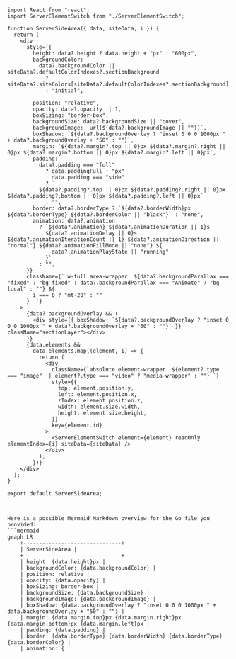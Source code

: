 ```tsx

import React from "react";
import ServerElementSwitch from "./ServerElementSwitch";

function ServerSideArea({ data, siteData, i }) {
  return (
    <div
      style={{
        height: data?.height ? data.height + "px" : "600px",
        backgroundColor:
          data?.backgroundColor || siteData?.defaultColorIndexes?.sectionBackground
            ? siteData?.siteColors[siteData?.defaultColorIndexes?.sectionBackground]
            : "initial",

        position: "relative",
        opacity: data?.opacity || 1,
        boxSizing: "border-box",
        backgroundSize: data?.backgroundSize || "cover",
        backgroundImage: `url(${data?.backgroundImage || ""})`,
        boxShadow: `${data?.backgroundOverlay ? "inset 0 0 0 1000px " + data?.backgroundOverlay + "50" : ""}`,
        margin: `${data?.margin?.top || 0}px ${data?.margin?.right || 0}px ${data?.margin?.bottom || 0}px ${data?.margin?.left || 0}px`,
        padding:
          data?.padding === "full"
            ? data.paddingFull + "px"
            : data.padding === "side"
            ? `
          ${data?.padding?.top || 0}px ${data?.padding?.right || 0}px ${data?.padding?.bottom || 0}px ${data?.padding?.left || 0}px`
            : "",
        border: data?.borderType ? `${data?.borderWidth}px ${data?.borderType} ${data?.borderColor || "black"}` : "none",
        animation: data?.animation
          ? `${data?.animation} ${data?.animationDuration || 1}s 
            ${data?.animationDelay || 0}s ${data?.animationIterationCount || 1} ${data?.animationDirection || "normal"} ${data?.animationFillMode || "none"} ${
              data?.animationPlayState || "running"
            }`
          : "",
      }}
      className={` w-full area-wrapper  ${data?.backgroundParallax === "fixed" ? "bg-fixed" : data?.backgroundParallax === "Animate" ? "bg-local" : ""} ${
        i === 0 ? "mt-20" : ""
      }  `}
    >
      {data?.backgroundOverlay && (
        <div style={{ boxShadow: `${data?.backgroundOverlay ? "inset 0 0 0 1000px " + data?.backgroundOverlay + "50" : ""}` }} className="sectionLayer"></div>
      )}
      {data.elements &&
        data.elements.map((element, i) => {
          return (
            <div
              className={`absolute element-wrapper  ${element?.type === "image" || element?.type === "video" ? "media-wrapper" : ""} `}
              style={{
                top: element.position.y,
                left: element.position.x,
                zIndex: element.position.z,
                width: element.size.width,
                height: element.size.height,
              }}
              key={element.id}
            >
              <ServerElementSwitch element={element} readOnly elementIndex={i} siteData={siteData} />
            </div>
          );
        })}
    </div>
  );
}

export default ServerSideArea;


```

```mermaid

Here is a possible Mermaid Markdown overview for the Go file you provided:
```mermaid
graph LR
    +-------------------------------+
    | ServerSideArea |
    +-------------------------------+
    | height: {data.height}px |
    | backgroundColor: {data.backgroundColor} |
    | position: relative |
    | opacity: {data.opacity} |
    | boxSizing: border-box |
    | backgroundSize: {data.backgroundSize} |
    | backgroundImage: {data.backgroundImage} |
    | boxShadow: {data.backgroundOverlay ? "inset 0 0 0 1000px " + data.backgroundOverlay + "50" : ""} |
    | margin: {data.margin.top}px {data.margin.right}px {data.margin.bottom}px {data.margin.left}px |
    | padding: {data.padding} |
    | border: {data.borderType} {data.borderWidth} {data.borderType} {data.borderColor} |
    | animation: {

```
